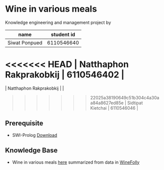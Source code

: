 # Wine in various meals

Knowledge engineering and management project by

| name                    | student id |
| ----------------------- | ---------- |
| Siwat Ponpued           | 6110546640 |
<<<<<<< HEAD
| Natthaphon Rakprakobkij | 6110546402 |
=======
| Natthaphon Rakprakobkij |            |
>>>>>>> 22025a38190649c51b304c4a30aa84a8627ed85e
| Sidtipat Kietchai       | 6110546046 |

## Prerequisite

- SWI-Prolog [Download](https://www.swi-prolog.org/Download.html)

## Knowledge Base

- Wine in various meals [here](https://docs.google.com/spreadsheets/d/1OqsOBcwuq_BCIbzLmF_sSkSi3G_wkMLqgZNDWAK8pR8/edit?usp=sharing) summarized from data in [WineFolly](https://winefolly.com)
